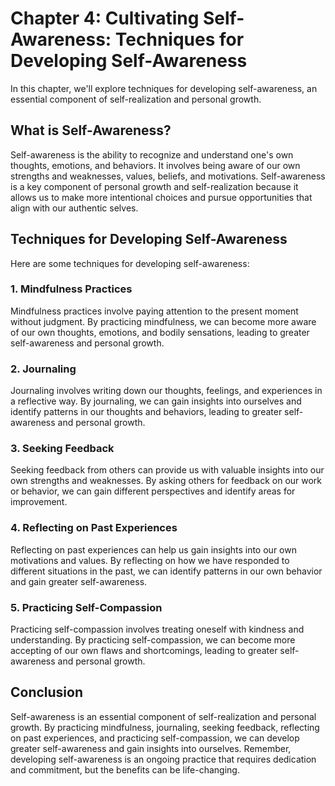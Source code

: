 Chapter 4: Cultivating Self-Awareness: Techniques for Developing Self-Awareness
===============================================================================

In this chapter, we'll explore techniques for developing self-awareness, an essential component of self-realization and personal growth.

What is Self-Awareness?
-----------------------

Self-awareness is the ability to recognize and understand one's own thoughts, emotions, and behaviors. It involves being aware of our own strengths and weaknesses, values, beliefs, and motivations. Self-awareness is a key component of personal growth and self-realization because it allows us to make more intentional choices and pursue opportunities that align with our authentic selves.

Techniques for Developing Self-Awareness
----------------------------------------

Here are some techniques for developing self-awareness:

### 1. Mindfulness Practices

Mindfulness practices involve paying attention to the present moment without judgment. By practicing mindfulness, we can become more aware of our own thoughts, emotions, and bodily sensations, leading to greater self-awareness and personal growth.

### 2. Journaling

Journaling involves writing down our thoughts, feelings, and experiences in a reflective way. By journaling, we can gain insights into ourselves and identify patterns in our thoughts and behaviors, leading to greater self-awareness and personal growth.

### 3. Seeking Feedback

Seeking feedback from others can provide us with valuable insights into our own strengths and weaknesses. By asking others for feedback on our work or behavior, we can gain different perspectives and identify areas for improvement.

### 4. Reflecting on Past Experiences

Reflecting on past experiences can help us gain insights into our own motivations and values. By reflecting on how we have responded to different situations in the past, we can identify patterns in our own behavior and gain greater self-awareness.

### 5. Practicing Self-Compassion

Practicing self-compassion involves treating oneself with kindness and understanding. By practicing self-compassion, we can become more accepting of our own flaws and shortcomings, leading to greater self-awareness and personal growth.

Conclusion
----------

Self-awareness is an essential component of self-realization and personal growth. By practicing mindfulness, journaling, seeking feedback, reflecting on past experiences, and practicing self-compassion, we can develop greater self-awareness and gain insights into ourselves. Remember, developing self-awareness is an ongoing practice that requires dedication and commitment, but the benefits can be life-changing.
